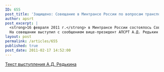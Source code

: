 ```yaml
---
ID: 655
post_title: 'Защищено: Совещание в Минтрансе России по вопросам транспортной безопасности'
author: apsrt
post_excerpt: |
  <strong>16 февраля 2011 г.</strong> в Минтрансе России состоялось Совещание &quot;Об исполнении законодательства в области транспортной безопасности&quot;, организованное Союзом транспортников России. В совещании принял участие Министр транспорта РФ И.Е. Левитин. <br />
  На совещании выступил с сообщением вице-президент АПСРТ А.Д. Редькин (текст выступления прилагается).
layout: post
permalink: /articles/655
published: true
post_date: 2011-02-17 14:52:00
---
```

[Текст выступления А.Д. Редькина][1]

 [1]: http://www.apsrt.ru/docs/vystuplenie.doc